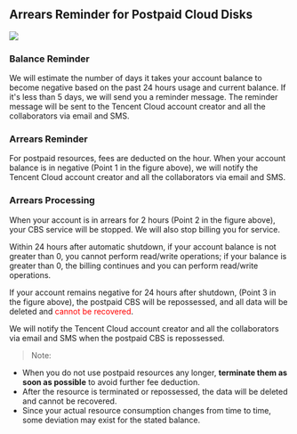 
## Arrears Reminder for Postpaid Cloud Disks
 
 ![](https://main.qcloudimg.com/raw/3a50706a27bfc92a2a52d524e04beca9.png)
 
### Balance Reminder
We will estimate the number of days it takes your account balance to become negative based on the past 24 hours usage and current balance. If it's less than 5 days, we will send you a reminder message. The reminder message will be sent to the Tencent Cloud account creator and all the collaborators via email and SMS.

### Arrears Reminder
For postpaid resources, fees are deducted on the hour. When your account balance is in negative (Point 1 in the figure above), we will notify the Tencent Cloud account creator and all the collaborators via email and SMS.

### Arrears Processing

When your account is in arrears for 2 hours (Point 2 in the figure above), your CBS service will be stopped. We will also stop billing you for service.

Within 24 hours after automatic shutdown, if your account balance is not greater than 0, you cannot perform read/write operations; if your balance is greater than 0, the billing continues and you can perform read/write operations.

If your account remains negative for 24 hours after shutdown, (Point 3 in the figure above), the postpaid CBS will be repossessed, and all data will be deleted and <font color="red">cannot be recovered</font>.

We will notify the Tencent Cloud account creator and all the collaborators via email and SMS when the postpaid CBS is repossessed.

> Note: 
- When you do not use postpaid resources any longer, **terminate them as soon as possible** to avoid further fee deduction.
- After the resource is terminated or repossessed, the data will be deleted and cannot be recovered.
- Since your actual resource consumption changes from time to time, some deviation may exist for the stated balance.
